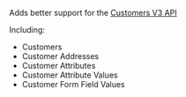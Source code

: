 Adds better support for the [Customers V3 API](https://developer.bigcommerce.com/api-reference/customer-subscribers/v3-customers-api)

Including:
- Customers
- Customer Addresses
- Customer Attributes
- Customer Attribute Values
- Customer Form Field Values

